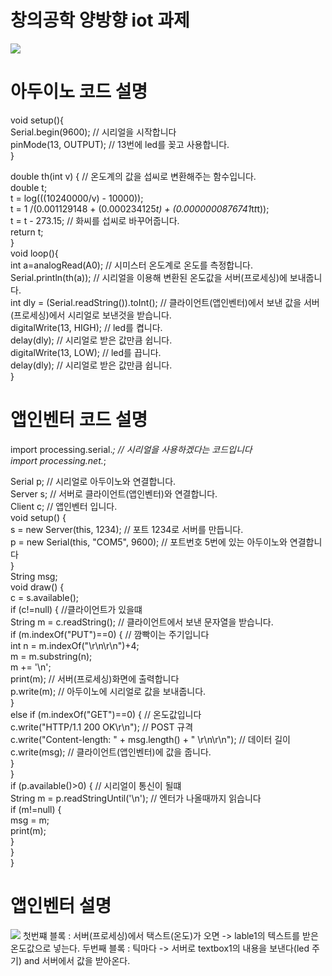 # 창의공학 양방향 iot 과제


<img src="https://user-images.githubusercontent.com/61526925/204763893-f2a8641a-3b45-47da-be86-6a52e59cba0c.gif">

# 아두이노 코드 설명
void setup(){  
  Serial.begin(9600); // 시리얼을 시작합니다  
  pinMode(13, OUTPUT); // 13번에 led를 꽂고 사용합니다.  
}  
  
  
double th(int v) { // 온도계의 값을 섭씨로 변환해주는 함수입니다.  
  double t;  
  t = log(((10240000/v) - 10000));  
  t = 1 /(0.001129148 + (0.000234125*t) + (0.0000000876741*t*t*t));  
  t = t - 273.15; // 화씨를 섭씨로 바꾸어줍니다.  
  return t;  
}  
void loop(){  
  int a=analogRead(A0); // 시미스터 온도계로 온도를 측정합니다.  
  Serial.println(th(a)); // 시리얼을 이용해 변환된 온도값을 서버(프로세싱)에 보내줍니다.  
  int dly = (Serial.readString()).toInt(); // 클라이언트(앱인벤터)에서 보낸 값을 서버(프로세싱)에서 시리얼로 보낸것을 받습니다.  
  digitalWrite(13, HIGH); // led를 켭니다.  
  delay(dly); // 시리얼로 받은 값만큼 쉽니다.  
  digitalWrite(13, LOW); // led를 끕니다.  
  delay(dly); // 시리얼로 받은 값만큼 쉽니다.  
}  
  
# 앱인벤터 코드 설명
import processing.serial.*; // 시리얼을 사용하겠다는 코드입니다  
import processing.net.*;  
  
Serial p; // 시리얼로 아두이노와 연결합니다.  
Server s; // 서버로 클라이언트(앱인벤터)와 연결합니다.  
Client c; // 앱인벤터 입니다.  
void setup() {  
  s = new Server(this, 1234); // 포트 1234로 서버를 만듭니다.  
  p = new Serial(this, "COM5", 9600); // 포트번호 5번에 있는 아두이노와 연결합니다  
}  
String msg;  
void draw() {  
  c = s.available();   
  if (c!=null) { //클라이언트가 있을떄  
    String m = c.readString(); // 클라이언트에서 보낸 문자열을 받습니다.  
    if (m.indexOf("PUT")==0) { // 깜빡이는 주기입니다  
      int n = m.indexOf("\r\n\r\n")+4;  
      m = m.substring(n);  
      m += '\n';  
      print(m); // 서버(프로세싱)화면에 출력합니다  
      p.write(m); // 아두이노에 시리얼로 값을 보내줍니다.  
    }  
    else if (m.indexOf("GET")==0) { // 온도값입니다  
      c.write("HTTP/1.1 200 OK\r\n"); // POST 규격  
      c.write("Content-length: " + msg.length() + " \r\n\r\n"); // 데이터 길이  
      c.write(msg); // 클라이언트(앱인벤터)에 값을 줍니다.  
    }  
  }  
  if (p.available()>0) { // 시리얼이 통신이 될떄  
    String m = p.readStringUntil('\n'); // 엔터가 나올때까지 읽습니다  
    if (m!=null) {  
      msg = m;   
      print(m);  
    }  
  }  
}  
  
# 앱인벤터 설명  

<img src="https://user-images.githubusercontent.com/61526925/204814472-9455fee6-27e3-47a3-bcf7-1ae5ed8c8f33.png">
첫번쨰 블록 : 서버(프로세싱)에서 택스트(온도)가 오면 -> lable1의 텍스트를 받은 온도값으로 넣는다.  
두번째 블록 : 틱마다 -> 서버로 textbox1의 내용을 보낸다(led 주기) and 서버에서 값을 받아온다.

